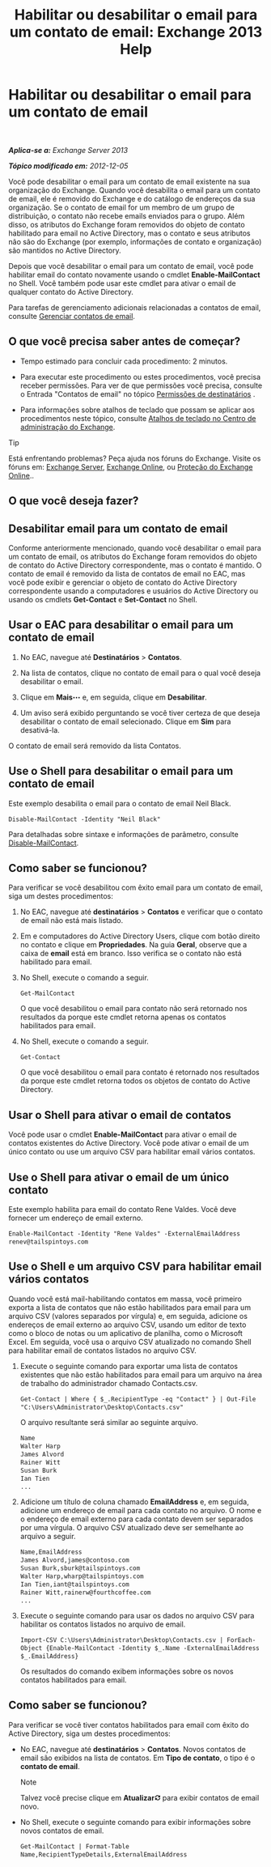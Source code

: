 ﻿---
title: 'Habilitar ou desabilitar o email para um contato de email: Exchange 2013 Help'
TOCTitle: Habilitar ou desabilitar o email para um contato de email
ms:assetid: ca47441f-1aa4-4958-aba5-18d51e59837e
ms:mtpsurl: https://technet.microsoft.com/pt-br/library/Bb124552(v=EXCHG.150)
ms:contentKeyID: 50556287
ms.date: 05/22/2018
mtps_version: v=EXCHG.150
ms.translationtype: MT
---

# Habilitar ou desabilitar o email para um contato de email

 

_**Aplica-se a:** Exchange Server 2013_

_**Tópico modificado em:** 2012-12-05_

Você pode desabilitar o email para um contato de email existente na sua organização do Exchange. Quando você desabilita o email para um contato de email, ele é removido do Exchange e do catálogo de endereços da sua organização. Se o contato de email for um membro de um grupo de distribuição, o contato não recebe emails enviados para o grupo. Além disso, os atributos do Exchange foram removidos do objeto de contato habilitado para email no Active Directory, mas o contato e seus atributos não são do Exchange (por exemplo, informações de contato e organização) são mantidos no Active Directory.

Depois que você desabilitar o email para um contato de email, você pode habilitar email do contato novamente usando o cmdlet **Enable-MailContact** no Shell. Você também pode usar este cmdlet para ativar o email de qualquer contato do Active Directory.

Para tarefas de gerenciamento adicionais relacionadas a contatos de email, consulte [Gerenciar contatos de email](manage-mail-contacts-exchange-2013-help.md).

## O que você precisa saber antes de começar?

  - Tempo estimado para concluir cada procedimento: 2 minutos.

  - Para executar este procedimento ou estes procedimentos, você precisa receber permissões. Para ver de que permissões você precisa, consulte o Entrada "Contatos de email" no tópico [Permissões de destinatários](recipients-permissions-exchange-2013-help.md) .

  - Para informações sobre atalhos de teclado que possam se aplicar aos procedimentos neste tópico, consulte [Atalhos de teclado no Centro de administração do Exchange](keyboard-shortcuts-in-the-exchange-admin-center-exchange-online-protection-help.md).


> [!TIP]
> Está enfrentando problemas? Peça ajuda nos fóruns do Exchange. Visite os fóruns em: <A href="https://go.microsoft.com/fwlink/p/?linkid=60612">Exchange Server</A>, <A href="https://go.microsoft.com/fwlink/p/?linkid=267542">Exchange Online</A>, ou <A href="https://go.microsoft.com/fwlink/p/?linkid=285351">Proteção do Exchange Online</A>..



## O que você deseja fazer?

## Desabilitar email para um contato de email

Conforme anteriormente mencionado, quando você desabilitar o email para um contato de email, os atributos do Exchange foram removidos do objeto de contato do Active Directory correspondente, mas o contato é mantido. O contato de email é removido da lista de contatos de email no EAC, mas você pode exibir e gerenciar o objeto de contato do Active Directory correspondente usando a computadores e usuários do Active Directory ou usando os cmdlets **Get-Contact** e **Set-Contact** no Shell.

## Usar o EAC para desabilitar o email para um contato de email

1.  No EAC, navegue até **Destinatários** \> **Contatos**.

2.  Na lista de contatos, clique no contato de email para o qual você deseja desabilitar o email.

3.  Clique em **Mais**![Ícone Mais opções](images/JJ150550.5381819e-3b21-4873-8714-e9b956290b28(EXCHG.150).gif "Ícone Mais opções") e, em seguida, clique em **Desabilitar**.

4.  Um aviso será exibido perguntando se você tiver certeza de que deseja desabilitar o contato de email selecionado. Clique em **Sim** para desativá-la.

O contato de email será removido da lista Contatos.

## Use o Shell para desabilitar o email para um contato de email

Este exemplo desabilita o email para o contato de email Neil Black.

    Disable-MailContact -Identity "Neil Black"

Para detalhadas sobre sintaxe e informações de parâmetro, consulte [Disable-MailContact](https://technet.microsoft.com/pt-br/library/aa997465\(v=exchg.150\)).

## Como saber se funcionou?

Para verificar se você desabilitou com êxito email para um contato de email, siga um destes procedimentos:

1.  No EAC, navegue até **destinatários** \> **Contatos** e verificar que o contato de email não está mais listado.

2.  Em e computadores do Active Directory Users, clique com botão direito no contato e clique em **Propriedades**. Na guia **Geral**, observe que a caixa de **email** está em branco. Isso verifica se o contato não está habilitado para email.

3.  No Shell, execute o comando a seguir.
    
        Get-MailContact
    
    O que você desabilitou o email para contato não será retornado nos resultados da porque este cmdlet retorna apenas os contatos habilitados para email.

4.  No Shell, execute o comando a seguir.
    
        Get-Contact
    
    O que você desabilitou o email para contato é retornado nos resultados da porque este cmdlet retorna todos os objetos de contato do Active Directory.

## Usar o Shell para ativar o email de contatos

Você pode usar o cmdlet **Enable-MailContact** para ativar o email de contatos existentes do Active Directory. Você pode ativar o email de um único contato ou use um arquivo CSV para habilitar email vários contatos.

## Use o Shell para ativar o email de um único contato

Este exemplo habilita para email do contato Rene Valdes. Você deve fornecer um endereço de email externo.

    Enable-MailContact -Identity "Rene Valdes" -ExternalEmailAddress renev@tailspintoys.com

## Use o Shell e um arquivo CSV para habilitar email vários contatos

Quando você está mail-habilitando contatos em massa, você primeiro exporta a lista de contatos que não estão habilitados para email para um arquivo CSV (valores separados por vírgula) e, em seguida, adicione os endereços de email externo ao arquivo CSV, usando um editor de texto como o bloco de notas ou um aplicativo de planilha, como o Microsoft Excel. Em seguida, você usa o arquivo CSV atualizado no comando Shell para habilitar email de contatos listados no arquivo CSV.

1.  Execute o seguinte comando para exportar uma lista de contatos existentes que não estão habilitados para email para um arquivo na área de trabalho do administrador chamado Contacts.csv.
    
        Get-Contact | Where { $_.RecipientType -eq "Contact" } | Out-File "C:\Users\Administrator\Desktop\Contacts.csv"
    
    O arquivo resultante será similar ao seguinte arquivo.
    
        Name
        Walter Harp
        James Alvord
        Rainer Witt
        Susan Burk
        Ian Tien
        ...

2.  Adicione um título de coluna chamado **EmailAddress** e, em seguida, adicione um endereço de email para cada contato no arquivo. O nome e o endereço de email externo para cada contato devem ser separados por uma vírgula. O arquivo CSV atualizado deve ser semelhante ao arquivo a seguir.
    
        Name,EmailAddress
        James Alvord,james@contoso.com
        Susan Burk,sburk@tailspintoys.com
        Walter Harp,wharp@tailspintoys.com
        Ian Tien,iant@tailspintoys.com
        Rainer Witt,rainerw@fourthcoffee.com
        ...

3.  Execute o seguinte comando para usar os dados no arquivo CSV para habilitar os contatos listados no arquivo de email.
    
        Import-CSV C:\Users\Administrator\Desktop\Contacts.csv | ForEach-Object {Enable-MailContact -Identity $_.Name -ExternalEmailAddress $_.EmailAddress}
    
    Os resultados do comando exibem informações sobre os novos contatos habilitados para email.

## Como saber se funcionou?

Para verificar se você tiver contatos habilitados para email com êxito do Active Directory, siga um destes procedimentos:

  - No EAC, navegue até **destinatários** \> **Contatos**. Novos contatos de email são exibidos na lista de contatos. Em **Tipo de contato**, o tipo é o **contato de email**.
    

    > [!NOTE]
    > Talvez você precise clique em <STRONG>Atualizar</STRONG><IMG title="Ícone Atualizar" alt="Ícone Atualizar" src="images/Dd353189.85f271ca-32a4-426c-842a-d2172567099d(EXCHG.150).gif"> para exibir contatos de email novo.



  - No Shell, execute o seguinte comando para exibir informações sobre novos contatos de email.
    
        Get-MailContact | Format-Table Name,RecipientTypeDetails,ExternalEmailAddress

